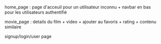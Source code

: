 home_page : page d'acceuil pour un utilisateur inconnu + navbar en bas pour les utilisateurs authentifié

movie_page : details du film + video + ajouter au favoris + rating + contenu similaire

signup/login/user page